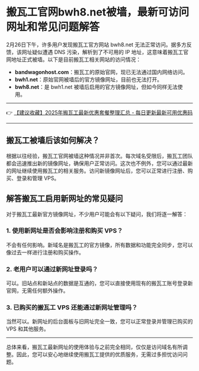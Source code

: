 # 搬瓦工官网bwh8.net被墙，最新可访问网址和常见问题解答

2月26日下午，许多用户发现搬瓦工官方网站 bwh8.net 无法正常访问。据多方反馈，该网址疑似遭遇 DNS 污染，解析到了不可用的 IP 地址，这意味着搬瓦工官网地址正式被墙。以下是目前搬瓦工相关网站的访问情况：

- **bandwagonhost.com**：搬瓦工的原始官网，现已无法通过国内网络访问。
- **bwh1.net**：原始官网被墙后的官方镜像网址，目前也无法打开。
- **bwh8.net**：是 bwh1.net 被墙后启用的官方镜像网址，但如今同样无法使用。

---

👉 [【建议收藏】2025年搬瓦工最新优惠套餐整理汇总 - 每日更新最新可用优惠码](https://bit.ly/banwagon)

---

## 搬瓦工被墙后该如何解决？

根据以往经验，搬瓦工官网被墙这种情况并非首次。每次域名受限后，搬瓦工团队都会迅速推出新的镜像网址，确保用户正常访问。这次也不例外，您可以通过最新的网址继续使用搬瓦工的相关服务。访问新镜像网址后，您可以正常进行注册、购买、登录和管理 VPS。

## 解答搬瓦工启用新网址的常见疑问

对于搬瓦工最新官方镜像网址，不少用户可能会有以下疑问，我们将逐一解答：

### 1. 使用新网址是否会影响注册和购买 VPS？

不会有任何影响。新域名是搬瓦工的官方镜像，所有数据和功能完全同步，您可以像过去一样进行注册和购买操作。

### 2. 老用户可以通过新网址登录吗？

可以。旧站点和新站点的数据是互通的，您可以直接使用现有的搬瓦工账号登录新官网，无需任何额外操作。

### 3. 已购买的搬瓦工 VPS 还能通过新网址管理吗？

当然可以。新网址的后台面板与旧网址完全一致，您可以正常登录并管理已购买的 VPS 和其他服务。

---

总体来看，搬瓦工最新网址的使用体验与之前完全相同，仅仅是访问域名有所调整。因此，您可以安心地继续使用搬瓦工提供的优质服务，无需过多担忧访问问题。